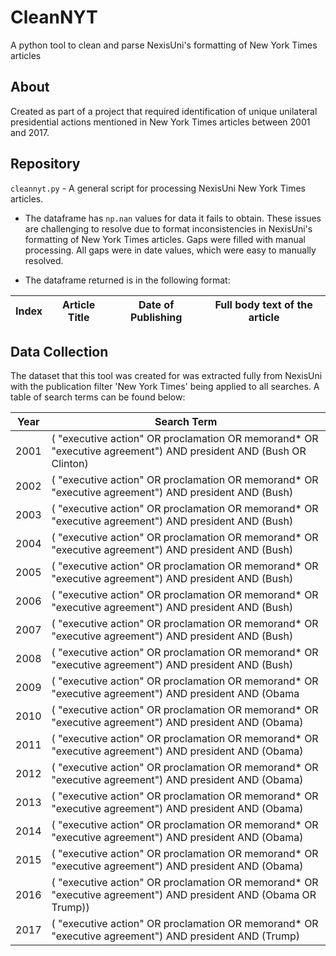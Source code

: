 # CleanNYT
A python tool to clean and parse NexisUni's formatting of New York Times articles

## About

Created as part of a project that required identification of unique unilateral presidential actions mentioned in New York Times articles between 2001 and 2017.  


## Repository
`cleannyt.py` - A general script for processing NexisUni New York Times articles.

* The dataframe has `np.nan` values for data it fails to obtain.  These issues are challenging to resolve due to format inconsistencies in NexisUni's formatting of New York Times articles.  Gaps were filled with manual processing. All gaps were in date values, which were easy to manually resolved.

* The dataframe returned is in the following format:

| Index | Article Title | Date of Publishing | Full body text of the article |
|-------|---------------|--------------------|-------------------------------|


## Data Collection
The dataset that this tool was created for was extracted fully from NexisUni with the publication filter 'New York Times' being applied to all searches.  A table of search terms can be found below:

| **Year** | **Search Term**                                                                                                                 |
|----------|---------------------------------------------------------------------------------------------------------------------------------|
| 2001     | ( "executive action" OR proclamation OR memorand* OR "executive agreement") AND president AND (Bush OR Clinton)                 |
| 2002     | ( "executive action" OR proclamation OR memorand* OR "executive agreement") AND president AND (Bush)                            |
| 2003     | ( "executive action" OR proclamation OR memorand* OR "executive agreement") AND president AND (Bush)                            |
| 2004     | ( "executive action" OR proclamation OR memorand* OR "executive agreement") AND president AND (Bush)                            |
| 2005     | ( "executive action" OR proclamation OR memorand* OR "executive agreement") AND president AND (Bush)                            |
| 2006     | ( "executive action" OR proclamation OR memorand* OR "executive agreement") AND president AND (Bush)            |
| 2007     | ( "executive action" OR proclamation OR memorand* OR "executive agreement") AND president AND (Bush)          |
| 2008     | ( "executive action" OR proclamation OR memorand* OR "executive agreement") AND president AND (Bush)       |
| 2009     | ( "executive action" OR proclamation OR memorand* OR "executive agreement") AND president AND (Obama  |
| 2010     | ( "executive action" OR proclamation OR memorand* OR "executive agreement") AND president AND (Obama)     |
| 2011     | ( "executive action" OR proclamation OR memorand* OR "executive agreement") AND president AND (Obama)    |
| 2012     | ( "executive action" OR proclamation OR memorand* OR "executive agreement") AND president AND (Obama)        |
| 2013     | ( "executive action" OR proclamation OR memorand* OR "executive agreement") AND president AND (Obama)          |
| 2014     | ( "executive action" OR proclamation OR memorand* OR "executive agreement") AND president AND (Obama)                  |
| 2015     | ( "executive action" OR proclamation OR memorand* OR "executive agreement") AND president AND (Obama)        |
| 2016     | ( "executive action" OR proclamation OR memorand* OR "executive agreement") AND president AND (Obama OR Trump)) |
| 2017     | ( "executive action" OR proclamation OR memorand* OR "executive agreement") AND president AND (Trump)      |




